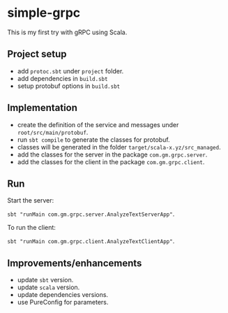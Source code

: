 # simple-grpc

This is my first try with gRPC using Scala.

## Project setup

- add `protoc.sbt` under `project` folder.
- add dependencies in `build.sbt`
- setup protobuf options in `build.sbt`

## Implementation

- create the definition of the service and messages under `root/src/main/protobuf`.
- run `sbt compile` to generate the classes for protobuf.
- classes will be generated in the folder `target/scala-x.yz/src_managed`.
- add the classes for the server in the package `com.gm.grpc.server`.
- add the classes for the client in the package `com.gm.grpc.client`.

## Run

Start the server:

`sbt "runMain com.gm.grpc.server.AnalyzeTextServerApp"`.

To run the client:

`sbt "runMain com.gm.grpc.client.AnalyzeTextClientApp"`.


## Improvements/enhancements

- update `sbt` version.
- update `scala` version.
- update dependencies versions.
- use PureConfig for parameters.